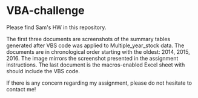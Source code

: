 # VBA-challenge
Please find Sam's HW in this repository. 

The first three documents are screenshots of the summary tables generated after VBS code was applied to Multiple_year_stock data. The documents are in chronological order starting with the oldest: 2014, 2015, 2016. The image mirrors the screenshot presented in the assignment instructions. The last document is the macros-enabled Excel sheet with should include the VBS code. 

If there is any concern regarding my assignment, please do not hesitate to contact me! 
